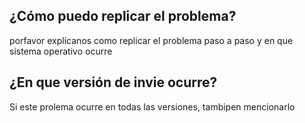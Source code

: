 ## ¿Cómo puedo replicar el problema?
porfavor explícanos como replicar el problema paso a paso  y en que sistema operativo ocurre
## ¿En que versión de invie ocurre?
Si este prolema ocurre en todas las versiones, tambipen mencionarlo

